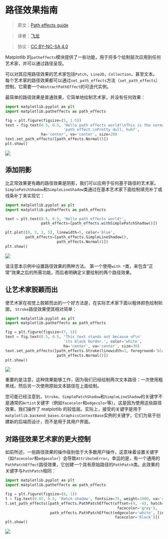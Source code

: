 # 路径效果指南

> 原文：[Path effects guide](http://matplotlib.org/users/patheffects_guide.html)

> 译者：[飞龙](https://github.com/)

> 协议：[CC BY-NC-SA 4.0](http://creativecommons.org/licenses/by-nc-sa/4.0/)

Matplotlib 的`patheffects`模块提供了一些功能，用于将多个绘制层次应用到任何艺术家，并可以通过路径呈现。

可以对其应用路径效果的艺术家包括`Patch`，`Line2D`，`Collection`，甚至文本。 每个艺术家的路径效果都可以通过`set_path_effects`方法（`set_path_effects`）控制，它需要一个`AbstractPathEffect`的可迭代实例。

最简单的路径效果是普通效果，它简单地绘制艺术家，并没有任何效果：

```py
import matplotlib.pyplot as plt
import matplotlib.patheffects as path_effects

fig = plt.figure(figsize=(5, 1.5))
text = fig.text(0.5, 0.5, 'Hello path effects world!\nThis is the normal '
                          'path effect.\nPretty dull, huh?',
                ha='center', va='center', size=20)
text.set_path_effects([path_effects.Normal()])
plt.show()
```

![](http://matplotlib.org/_images/patheffects_guide-1.png)

## 添加阴影

比正常效果更有趣的路径效果是阴影，我们可以应用于任何基于路径的艺术家。 `SimplePatchShadow`和`SimpleLineShadow`类通过在基本艺术家下面绘制填充补丁或线条补丁来实现它：

```py
import matplotlib.pyplot as plt
import matplotlib.patheffects as path_effects

text = plt.text(0.5, 0.5, 'Hello path effects world!',
                path_effects=[path_effects.withSimplePatchShadow()])

plt.plot([0, 3, 2, 5], linewidth=5, color='blue',
         path_effects=[path_effects.SimpleLineShadow(),
                       path_effects.Normal()])
plt.show()
```

![](http://matplotlib.org/_images/patheffects_guide-2.png)

请注意本示例中设置路径效果的两种方法。 第一个使用`with *`类，来包含“正常”效果之后的所需功能，而后者明确定义要绘制的两个路径效果。

## 让艺术家脱颖而出

使艺术家在视觉上脱颖而出的一个好方法是，在实际艺术家下面以粗体颜色绘制轮廓。 `Stroke`路径效果使其相对简单：

```py
import matplotlib.pyplot as plt
import matplotlib.patheffects as path_effects

fig = plt.figure(figsize=(7, 1))
text = fig.text(0.5, 0.5, 'This text stands out because of\n'
                          'its black border.', color='white',
                          ha='center', va='center', size=30)
text.set_path_effects([path_effects.Stroke(linewidth=3, foreground='black'),
                       path_effects.Normal()])
plt.show()
```

![](http://matplotlib.org/_images/patheffects_guide-3.png)


重要的是注意，这种效果能够工作，因为我们已经绘制两次文本路径：一次使用粗黑线，然后另一次使用原始文本路径在上面绘制。

您可能已经注意到，`Stroke`、`SimplePatchShadow`和`SimpleLineShadow`的关键字不是通常的`Artist`关键字（例如`facecolor`和`edgecolor`等）。这是因为使用这些路径效果，我们操作了 matplotlib 的较低层。实际上，接受的关键字是用于`matplotlib.backend_bases.GraphicsContextBase`实例的关键字，它们为易于创建新的后端而设计，而不是用于其用户界面。

## 对路径效果艺术家的更大控制

如前所述，一些路径效果的操作级别低于大多数用户操作，这意味着设置关键字（如`facecolor`和`edgecolor`）会导致`AttributeError`。幸运的是，有一个通用的`PathPatchEffect`路径效果，它创建一个具有原始路径的`PathPatch`类。此效果的关键字与`PathPatch`相同：

```py
import matplotlib.pyplot as plt
import matplotlib.patheffects as path_effects

fig = plt.figure(figsize=(8, 1))
t = fig.text(0.02, 0.5, 'Hatch shadow', fontsize=75, weight=1000, va='center')
t.set_path_effects([path_effects.PathPatchEffect(offset=(4, -4), hatch='xxxx',
                                                  facecolor='gray'),
                    path_effects.PathPatchEffect(edgecolor='white', linewidth=1.1,
                                                 facecolor='black')])
plt.show()
```

![](http://matplotlib.org/_images/patheffects_guide-4.png)
